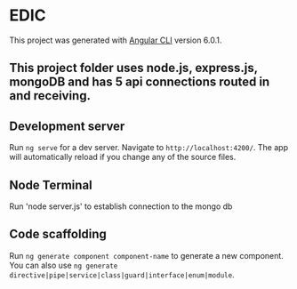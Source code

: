 # EDIC

This project was generated with [Angular CLI](https://github.com/angular/angular-cli) version 6.0.1.


## This project folder uses node.js, express.js, mongoDB and has 5 api connections routed in and receiving. 


## Development server

Run `ng serve` for a dev server. Navigate to `http://localhost:4200/`. The app will automatically reload if you change any of the source files.

## Node Terminal

Run 'node server.js' to establish connection to the mongo db

## Code scaffolding

Run `ng generate component component-name` to generate a new component. You can also use `ng generate directive|pipe|service|class|guard|interface|enum|module`.
